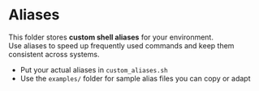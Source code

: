 # Aliases

This folder stores **custom shell aliases** for your environment.  
Use aliases to speed up frequently used commands and keep them consistent across systems.

- Put your actual aliases in `custom_aliases.sh`  
- Use the `examples/` folder for sample alias files you can copy or adapt  

